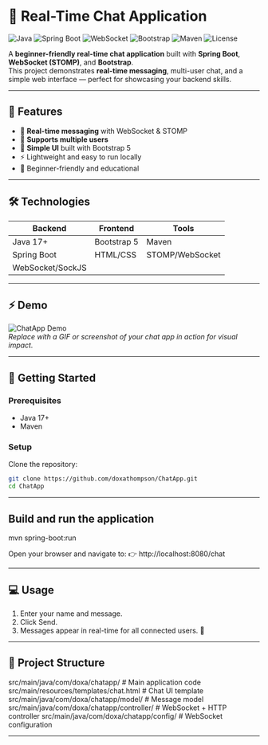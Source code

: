 # 💬 Real-Time Chat Application

![Java](https://img.shields.io/badge/Java-17+-blue?logo=java)
![Spring Boot](https://img.shields.io/badge/Spring%20Boot-3.2-green?logo=spring)
![WebSocket](https://img.shields.io/badge/WebSocket-STOMP-orange)
![Bootstrap](https://img.shields.io/badge/Bootstrap-5-purple?logo=bootstrap)
![Maven](https://img.shields.io/badge/Maven-3.9-red?logo=apachemaven)
![License](https://img.shields.io/badge/License-Educational-lightgrey)

A **beginner-friendly real-time chat application** built with **Spring Boot**, **WebSocket (STOMP)**, and **Bootstrap**.  
This project demonstrates **real-time messaging**, multi-user chat, and a simple web interface — perfect for showcasing your backend skills.  

---

## 🌟 Features
- 🔴 **Real-time messaging** with WebSocket & STOMP  
- 👥 **Supports multiple users**  
- 🎨 **Simple UI** built with Bootstrap 5  
- ⚡ Lightweight and easy to run locally  
- 📝 Beginner-friendly and educational  

---

## 🛠️ Technologies
| Backend        | Frontend          | Tools        |
|----------------|-----------------|-------------|
| Java 17+       | Bootstrap 5     | Maven       |
| Spring Boot    | HTML/CSS        | STOMP/WebSocket |
| WebSocket/SockJS |                 |             |

---

## ⚡ Demo

![ChatApp Demo](https://media.giphy.com/media/your-demo-gif-link.gif)  
*Replace with a GIF or screenshot of your chat app in action for visual impact.*

---

## 🚀 Getting Started

### Prerequisites
- Java 17+  
- Maven  

### Setup
Clone the repository:
```bash
git clone https://github.com/doxathompson/ChatApp.git
cd ChatApp
```

---
## Build and run the application
mvn spring-boot:run

Open your browser and navigate to:
👉 http://localhost:8080/chat

---

## 💻 Usage
1. Enter your name and message.
2. Click Send.
3. Messages appear in real-time for all connected users. 🎉

----

## 📂 Project Structure

src/main/java/com/doxa/chatapp/        # Main application code
src/main/resources/templates/chat.html # Chat UI template
src/main/java/com/doxa/chatapp/model/  # Message model
src/main/java/com/doxa/chatapp/controller/ # WebSocket + HTTP controller
src/main/java/com/doxa/chatapp/config/     # WebSocket configuration


---






